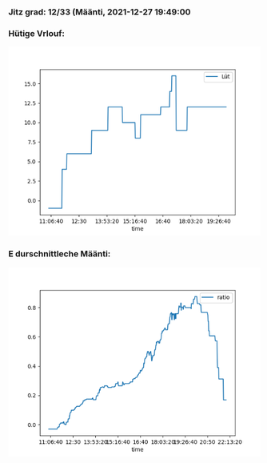 ### Jitz grad: 12/33 (Määnti, 2021-12-27 19:49:00

### Hütige Vrlouf:
![Graph](Today.png)

### E durschnittleche Määnti:
![Graph](Määnti.png)